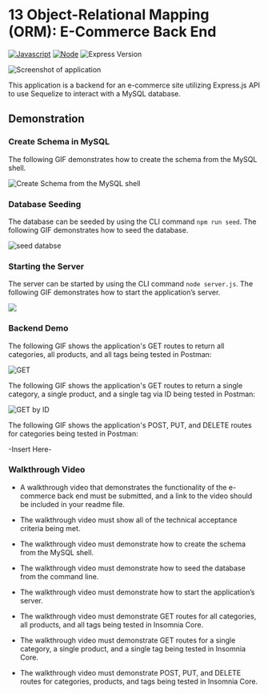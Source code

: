 # 13 Object-Relational Mapping (ORM): E-Commerce Back End

<a href="https://www.javascript.com/"><img src="https://img.shields.io/badge/-Javascript-yellow?style=for-the-badge" alt="Javascript" /></a>
<a href="https://nodejs.org/en/"><img src="https://img.shields.io/badge/-Node-orange?style=for-the-badge" alt="Node" /></a>
<img src="https://img.shields.io/github/package-json/dependency-version/diaseu/fitnessTracker/express?style=for-the-badge" alt="Express Version" />

<img src="https://i.imgur.com/KDFvhfY.png" alt="Screenshot of application" />

This application is a backend for an e-commerce site utilizing Express.js API to use Sequelize to interact with a MySQL database.

## Demonstration

### Create Schema in MySQL

The following GIF demonstrates how to create the schema from the MySQL shell.

<img src="https://i.imgur.com/lM6itPV.gif" alt="Create Schema from the MySQL shell">

### Database Seeding

The database can be seeded by using the CLI command `npm run seed`.
The following GIF demonstrates how to seed the database.

<img src="https://i.imgur.com/DoVrqsB.gif" alt="seed databse" />

### Starting the Server

The server can be started by using the CLI command `node server.js`.
The following GIF demonstrates how to start the application’s server.

<img src="https://i.imgur.com/xNx5Wrv.gif">

### Backend Demo

The following GIF shows the application's GET routes to return all categories, all products, and all tags being tested in Postman:

<img src="https://i.imgur.com/BZXqeLE.gif" alt="GET">

The following GIF shows the application's GET routes to return a single category, a single product, and a single tag via ID being tested in Postman:

<img src="https://i.imgur.com/pHxgEUP.gif" alt="GET by ID">


The following GIF shows the application's POST, PUT, and DELETE routes for categories being tested in Postman:

-Insert Here-

### Walkthrough Video

* A walkthrough video that demonstrates the functionality of the e-commerce back end must be submitted, and a link to the video should be included in your readme file.

* The walkthrough video must show all of the technical acceptance criteria being met.

* The walkthrough video must demonstrate how to create the schema from the MySQL shell.

* The walkthrough video must demonstrate how to seed the database from the command line.

* The walkthrough video must demonstrate how to start the application’s server.

* The walkthrough video must demonstrate GET routes for all categories, all products, and all tags being tested in Insomnia Core.

* The walkthrough video must demonstrate GET routes for a single category, a single product, and a single tag being tested in Insomnia Core.

* The walkthrough video must demonstrate POST, PUT, and DELETE routes for categories, products, and tags being tested in Insomnia Core.